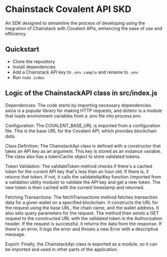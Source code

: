 # Chainstack Covalent API SKD

 An SDK designed to streamline the process of developing using the inegration of Chainstack with Covalent APIs, enhancing the ease of use and efficiency.

## Quickstart

* Clone the repository
* Install dependencies
* Add a Chainstack API key to `.env.sample` and rename to `.env`
* Run `node index`

## Logic of the ChainstackAPI class in src/index.js


Dependencies: The code starts by importing necessary dependencies. axios is a popular library for making HTTP requests, and dotenv is a module that loads environment variables from a .env file into process.env.

Configuration: The COVALENT_BASE_URL is imported from a configuration file. This is the base URL for the Covalent API, which provides blockchain data.

Class Definition: The ChainstackApi class is defined with a constructor that takes an API key as an argument. This key is stored as an instance variable. The class also has a tokenCache object to store validated tokens.

Token Validation: The validateToken method checks if there's a cached token for the current API key that's less than an hour old. If there is, it returns that token. If not, it calls the validateApiKey function (imported from a validation utility module) to validate the API key and get a new token. The new token is then cached with the current timestamp and returned.

Fetching Transactions: The fetchTransactions method fetches transaction data for a given wallet on a specified blockchain. It constructs the URL for the request using the base URL, the chain name, and the wallet address. It also sets query parameters for the request. The method then sends a GET request to the constructed URL with the validated token in the Authorization header. If the request is successful, it returns the data from the response. If there's an error, it logs the error and throws a new Error with a descriptive message.

Export: Finally, the ChainstackApi class is exported as a module, so it can be imported and used in other parts of the application.
